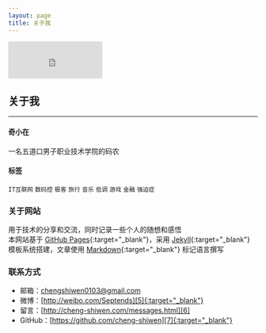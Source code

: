 ```yaml
---
layout: page
title: 关于我
---
```


<iframe width="190" height="75" class="share_self" frameborder="0" scrolling="no" src="http://widget.weibo.com/weiboshow/index.php?language=&width=190&height=75&fansRow=1&ptype=1&speed=0&skin=5&isTitle=0&noborder=0&isWeibo=0&isFans=0&uid=2010283231&verifier=456d70aa&dpc=1"></iframe>
<h2>关于我</h2>
<hr style="FILTER: alpha(opacity=100,finishopacity=0,style=3)" color="#e8e8e8" size="3" />

#### 奇小在

一名五道口男子职业技术学院的码农

#### 标签

`IT互联网` `数码控` `极客` `旅行` `音乐` `低调` `游戏` `金融` `强迫症`


### 关于网站

用于技术的分享和交流，同时记录一些个人的随想和感悟<br/>
本网站基于 [GitHub Pages][1]{:target="_blank"}，采用 [Jekyll][2]{:target="_blank"} 模板系统搭建，文章使用 [Markdown][3]{:target="_blank"} 标记语言撰写


### 联系方式

 - 邮箱：[chengshiwen0103@gmail.com][4]
 - 微博：[http://weibo.com/Septends][5]{:target="_blank"}
 - 留言：[http://cheng-shiwen.com/messages.html][6]
 - GitHub：[https://github.com/cheng-shiwen][7]{:target="_blank"}


[1]:    https://pages.github.com
[2]:    http://jekyllrb.com
[3]:    http://daringfireball.net/projects/markdown/syntax
[4]:    mailto:chengshiwen0103@gmail.com
[5]:    http://weibo.com/Septends
[6]:    /messages.html
[7]:    https://github.com/cheng-shiwen
